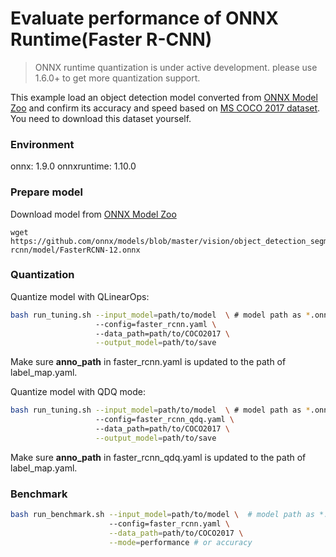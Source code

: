 # Evaluate performance of ONNX Runtime(Faster R-CNN) 
>ONNX runtime quantization is under active development. please use 1.6.0+ to get more quantization support. 

This example load an object detection model converted from [ONNX Model Zoo](https://github.com/onnx/models) and confirm its accuracy and speed based on [MS COCO 2017 dataset](https://cocodataset.org/#download). You need to download this dataset yourself.

### Environment
onnx: 1.9.0
onnxruntime: 1.10.0

### Prepare model
Download model from [ONNX Model Zoo](https://github.com/onnx/models)

```shell
wget https://github.com/onnx/models/blob/master/vision/object_detection_segmentation/faster-rcnn/model/FasterRCNN-12.onnx
```

### Quantization

Quantize model with QLinearOps:

```bash
bash run_tuning.sh --input_model=path/to/model  \ # model path as *.onnx
                   --config=faster_rcnn.yaml \ 
                   --data_path=path/to/COCO2017 \
                   --output_model=path/to/save
```
Make sure **anno_path** in faster_rcnn.yaml is updated to the path of label_map.yaml.

Quantize model with QDQ mode:

```bash
bash run_tuning.sh --input_model=path/to/model  \ # model path as *.onnx
                   --config=faster_rcnn_qdq.yaml \ 
                   --data_path=path/to/COCO2017 \
                   --output_model=path/to/save
```
Make sure **anno_path** in faster_rcnn_qdq.yaml is updated to the path of label_map.yaml.

### Benchmark

```bash
bash run_benchmark.sh --input_model=path/to/model \  # model path as *.onnx
                      --config=faster_rcnn.yaml \
                      --data_path=path/to/COCO2017 \
                      --mode=performance # or accuracy
```
